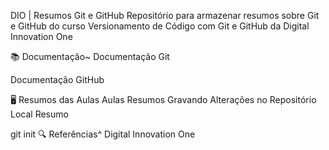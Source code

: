 DIO | Resumos Git e GitHub
Repositório para armazenar resumos sobre Git e GitHub do curso Versionamento de Código com Git e GitHub da Digital Innovation One

📚 Documentação~
Documentação Git

Documentação GitHub

🖥 Resumos das Aulas
Aulas	Resumos
Gravando Alterações no Repositório Local	Resumo

git init
🔍 Referências^
Digital Innovation One
